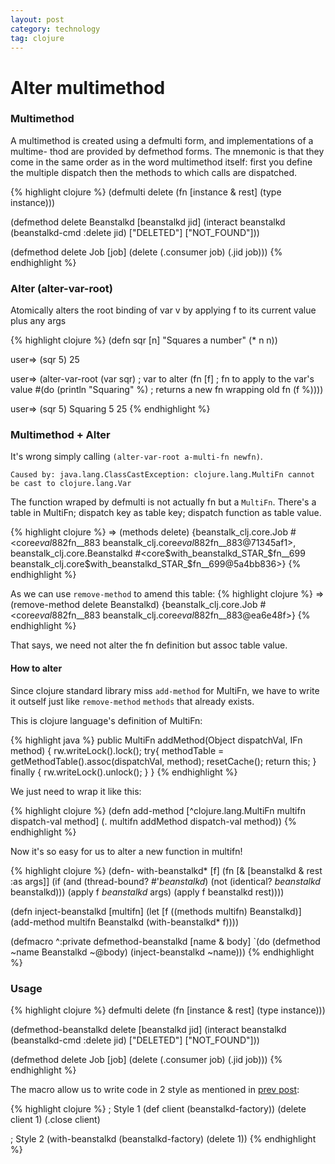 ```yaml
---
layout: post
category: technology
tag: clojure
---
```


# Alter multimethod

### Multimethod

A multimethod is created using a defmulti form, and
implementations of a multime- thod are provided by
defmethod forms. The mnemonic is that they come in
the same order as in the word multimethod itself:
first you define the multiple dispatch then the methods
to which calls are dispatched.

{% highlight clojure %}
(defmulti delete
  (fn [instance & rest]
    (type instance)))

(defmethod delete Beanstalkd
  [beanstalkd jid]
  (interact beanstalkd
            (beanstalkd-cmd :delete jid)
            ["DELETED"]
            ["NOT_FOUND"]))

(defmethod delete Job
  [job]
  (delete (.consumer job) (.jid job)))
{% endhighlight %}

### Alter (alter-var-root)

Atomically alters the root binding of var v by applying f to its
current value plus any args

{% highlight clojure %}
(defn sqr [n]
  "Squares a number"
  (* n n))

user=> (sqr 5)
25

user=> (alter-var-root
         (var sqr)                     ; var to alter
         (fn [f]                       ; fn to apply to the var's value
           #(do (println "Squaring" %) ; returns a new fn wrapping old fn
                (f %))))

user=> (sqr 5)
Squaring 5
25
{% endhighlight %}

### Multimethod + Alter

It's wrong simply calling `(alter-var-root a-multi-fn newfn)`.

    Caused by: java.lang.ClassCastException: clojure.lang.MultiFn cannot be cast to clojure.lang.Var

The function wraped by defmulti is not actually fn but a `MultiFn`.
There's a table in MultiFn; dispatch key as table key; dispatch
function as table value.

{% highlight clojure %}
=> (methods delete)
{beanstalk_clj.core.Job #<core$eval882$fn__883 beanstalk_clj.core$eval882$fn__883@71345af1>,
beanstalk_clj.core.Beanstalkd #<core$with_beanstalkd_STAR_$fn__699 beanstalk_clj.core$with_beanstalkd_STAR_$fn__699@5a4bb836>}
{% endhighlight %}

As we can use `remove-method` to amend this table:
{% highlight clojure %}
=> (remove-method delete Beanstalkd)
{beanstalk_clj.core.Job #<core$eval882$fn__883 beanstalk_clj.core$eval882$fn__883@ea6e48f>}
{% endhighlight %}

That says, we need not alter the fn definition but assoc table value.

#### How to alter

Since clojure standard library miss `add-method` for MultiFn,
we have to write it outself just like `remove-method` `methods` that
already exists.

This is clojure language's definition of MultiFn:

{% highlight java %}
public MultiFn addMethod(Object dispatchVal, IFn method) {
	rw.writeLock().lock();
	try{
		methodTable = getMethodTable().assoc(dispatchVal, method);
		resetCache();
		return this;
	}
	finally {
		rw.writeLock().unlock();
	}
}
{% endhighlight %}

We just need to wrap it like this:

{% highlight clojure %}
(defn add-method
  [^clojure.lang.MultiFn multifn dispatch-val method]
  (. multifn addMethod dispatch-val method))
{% endhighlight %}

Now it's so easy for us to alter a new function in multifn!

{% highlight clojure %}
(defn- with-beanstalkd*
  [f]
   (fn [& [beanstalkd & rest :as args]]
     (if (and (thread-bound? #'*beanstalkd*)
              (not (identical? *beanstalkd* beanstalkd)))
       (apply f *beanstalkd* args)
       (apply f beanstalkd rest))))

(defn inject-beanstalkd
  [multifn]
  (let [f ((methods multifn) Beanstalkd)]
    (add-method multifn Beanstalkd (with-beanstalkd* f))))

(defmacro ^:private defmethod-beanstalkd
  [name & body]
  `(do
     (defmethod ~name Beanstalkd ~@body)
     (inject-beanstalkd ~name)))
{% endhighlight %}

### Usage

{% highlight clojure %}
defmulti delete
  (fn [instance & rest]
    (type instance)))

(defmethod-beanstalkd delete
  [beanstalkd jid]
  (interact beanstalkd
            (beanstalkd-cmd :delete jid)
            ["DELETED"]
            ["NOT_FOUND"]))

(defmethod delete Job
  [job]
  (delete (.consumer job) (.jid job)))
{% endhighlight %}

The macro allow us to write code in 2 style as mentioned in
[prev post](http://www.soasme.com/2014/09/09/clojure-api-style/):

{% highlight clojure %}
; Style 1
(def client (beanstalkd-factory))
(delete client 1)
(.close client)

; Style 2
(with-beanstalkd (beanstalkd-factory)
 (delete 1))
{% endhighlight %}
